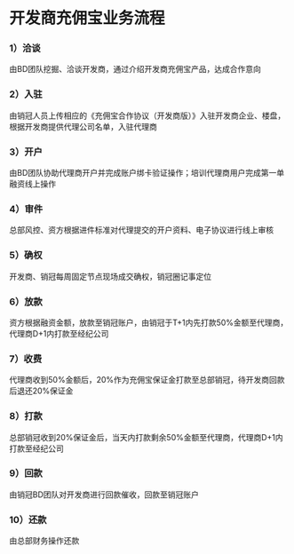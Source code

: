 # 开发商充佣宝业务流程

### 1）洽谈

由BD团队挖掘、洽谈开发商，通过介绍开发商充佣宝产品，达成合作意向

### 2）入驻

由销冠人员上传相应的《充佣宝合作协议（开发商版）》入驻开发商企业、楼盘，根据开发商提供代理公司名单，入驻代理商

### 3）开户

由BD团队协助代理商开户并完成账户绑卡验证操作；培训代理商用户完成第一单融资线上操作

### 4）审件

总部风控、资方根据进件标准对代理提交的开户资料、电子协议进行线上审核

### 5）确权

开发商、销冠每周固定节点现场成交确权，销冠圈记事定位

### 6）放款

资方根据融资金额，放款至销冠账户，由销冠于T+1内先打款50%金额至代理商，代理商D+1内打款至经纪公司

### 7）收费

代理商收到50%金额后，20%作为充佣宝保证金打款至总部销冠，待开发商回款后退还20%保证金

### 8）打款

总部销冠收到20%保证金后，当天内打款剩余50%金额至代理商，代理商D+1内打款至经纪公司

### 9）回款

由销冠BD团队对开发商进行回款催收，回款至销冠账户

### 10）还款

由总部财务操作还款

